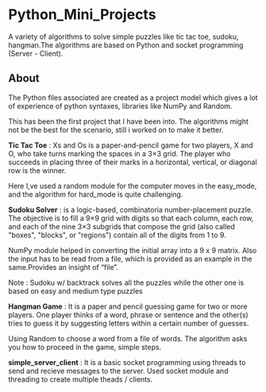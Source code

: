 # Python_Mini_Projects
A variety of algorithms to solve simple puzzles like tic tac toe, sudoku, hangman.The algorithms are based on Python and socket programming (Server - Client).

## About
The Python files associated are created as a project model which gives a lot of experience of python syntaxes, libraries like NumPy and Random.

This has been the first project that I have been into. The algorithms might not be the best for the scenario, still i worked on to make it better.

**Tic Tac Toe** : Xs and Os is a paper-and-pencil game for two players, X and O, who take turns marking the spaces in a 3×3 grid. The player who succeeds in placing three of their marks in a horizontal, vertical, or diagonal row is the winner.

Here I,ve used a  random module for the computer moves in the easy_mode, and the algorithm for hard_mode is quite challenging.

**Sudoku Solver** : is a logic-based, combinatoria number-placement puzzle. The objective is to fill a 9×9 grid with digits so that each column, each row, and each of the nine 3×3 subgrids that compose the grid (also called "boxes", "blocks", or "regions") contain all of the digits from 1 to 9.

NumPy module helped in converting the initial array into a 9 x 9 matrix. Also the input has to be read from a file, which is provided as an example in the same.Provides an insight of “file”.

Note : Sudoku w/ backtrack solves all the puzzles while the other one is based on easy and medium type puzzles

**Hangman Game** : It is a paper and pencil guessing game for two or more players. One player thinks of a word, phrase or sentence and the other(s) tries to guess it by suggesting letters within a certain number of guesses.

Using Random to choose a word from a file of words. The algorithm asks you how to proceed in the game, simple steps.

**simple_server_client** : It is a basic socket programming using threads to send and recieve messages to the server. Used socket module and threading to create multiple theads / clients.
